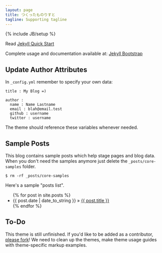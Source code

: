 ```yaml
---
layout: page
title: つくったものりすと
tagline: Supporting tagline
---
```

{% include JB/setup %}
<!--
Jekyllをまじめに運用してないからアレ

適当に作ったスクリプトとかをのせていくページ

自動login系
====================

[login_eccs.rb](https://gist.github.com/MasWag/4315659)
----------------------------------------
* eccsのLanのログインを自動で行なうtool 
    * rubyのmechanizeがあれば多分動く
    * 文字列操作とかやってないから1.8でも1.9でも動いて幸せ

git系
========================================

[.gitconfig](https://gist.github.com/MasWag/4451236)
----------------------------------------
* .gitconfigの雛形
    * ssl認証の無視とかあるよ

[git-submodule-rm](https://gist.github.com/MasWag/4255594)
----------------------------------------
* gitのsubmoduleを消すスクリプト
    * gitのsubmoduleを消すのはちょっとめんどくさいからね

ほどほど便利な子
========================================

[send_sms.rb](https://gist.github.com/MasWag/4664969)
----------------------------------------
* AndroidのSL4AでRubyを使って定型smsを送るスクリプト

[mkembedpdf](https://gist.github.com/MasWag/5063181)
----------------------------------------
* フォントが埋め込まれてなくて残念なpdfからフォントが埋め込まれたpdfを生成するscript
* TeXが生成したpdf以外で動くかはしらない

[cancel.sh](https://github.com/MasWag/cancel.sh)
----------------------------------------
* 東大前期教養の休講情報のページと検索文字列を比較して,matchしたらgoogle calendarに追加するscript
    * passwordべたがきよくない

[calcgen](https://github.com/MasWag/calcgen)
----------------------------------------
* 中1位の計算問題を自動で生成する
    * たしか出力はLaTeX

[Voting-Classes](https://github.com/MasWag/Voting-Classes)
----------------------------------------
* 履修状況とかを集めたいときのフォーム
    * SQLとか使ってない(eccsで使えなかったから)から適切なphpが動けば多分すぐ動く
    * サーバー内部にcsvで保存している
        * .htaccessとかちゃんとしないとまずい
* なんかバグがあった気がするけどもう覚えてない

おもちゃ
========================================

[rand.tcl](https://gist.github.com/MasWag/5434425)
----------------------------------------
* tcl/tkで乱数を生成させてみただけ

[jpegModifier](https://github.com/MasWag/jpegModifier)
----------------------------------------
* SOIとかEOIとかが破損したけどデータは残ってそうなjpegファイルを復活させる
    * 普通使う機会がない

-->
Read [Jekyll Quick Start](http://jekyllbootstrap.com/usage/jekyll-quick-start.html)

Complete usage and documentation available at: [Jekyll Bootstrap](http://jekyllbootstrap.com)

## Update Author Attributes

In `_config.yml` remember to specify your own data:
    
    title : My Blog =)
    
    author :
      name : Name Lastname
      email : blah@email.test
      github : username
      twitter : username

The theme should reference these variables whenever needed.
    
## Sample Posts

This blog contains sample posts which help stage pages and blog data.
When you don't need the samples anymore just delete the `_posts/core-samples` folder.

    $ rm -rf _posts/core-samples

Here's a sample "posts list".

<ul class="posts">
  {% for post in site.posts %}
    <li><span>{{ post.date | date_to_string }}</span> &raquo; <a href="{{ BASE_PATH }}{{ post.url }}">{{ post.title }}</a></li>
  {% endfor %}
</ul>

## To-Do

This theme is still unfinished. If you'd like to be added as a contributor, [please fork](http://github.com/plusjade/jekyll-bootstrap)!
We need to clean up the themes, make theme usage guides with theme-specific markup examples.
